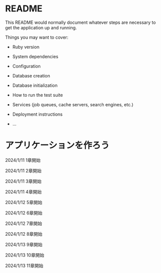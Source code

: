 # README

This README would normally document whatever steps are necessary to get the
application up and running.

Things you may want to cover:

* Ruby version

* System dependencies

* Configuration

* Database creation

* Database initialization

* How to run the test suite

* Services (job queues, cache servers, search engines, etc.)

* Deployment instructions

* ...

# アプリケーションを作ろう

2024/1/11 1章開始

2024/1/11 2章開始

2024/1/11 3章開始

2024/1/11 4章開始

2024/1/12 5章開始

2024/1/12 6章開始

2024/1/12 7章開始

2024/1/12 8章開始

2024/1/13 9章開始

2024/1/13 10章開始

2024/1/13 11章開始